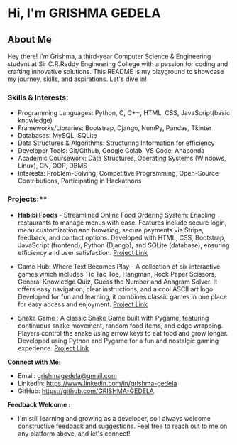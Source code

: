 # Hi, I'm GRISHMA GEDELA

## About Me

Hey there! I'm Grishma, a third-year Computer Science & Engineering student at Sir C.R.Reddy Engineering College with a passion for coding and crafting innovative solutions. This README is my playground to showcase my journey, skills, and aspirations. Let's dive in!

### Skills & Interests:

- Programming Languages: Python, C, C++, HTML, CSS, JavaScript(basic knowledge)
- Frameworks/Libraries: Bootstrap, Django, NumPy, Pandas, Tkinter
- Databases: MySQL, SQLite
- Data Structures & Algorithms: Structuring Information for efficiency
- Developer Tools: Git/Github, Google Colab, VS Code, Anaconda
- Academic Coursework: Data Structures, Operating Systems (Windows, Linux), CN, OOP, DBMS
- Interests: Problem-Solving, Competitive Programming, Open-Source Contributions, Participating in Hackathons

### Projects:**
- **Habibi Foods** - Streamlined Online Food Ordering System: Enabling restaurants to manage menus with ease.
Features include secure login, menu customization and browsing, secure payments via Stripe, feedback, and contact options. Developed with HTML, CSS, Bootstrap, JavaScript (frontend), Python (Django), and SQLite (database), ensuring efficiency and user satisfaction. [Project Link](https://github.com/grishma-gedela/Online-Food-Ordering---Infosys.git)

- Game Hub: Where Text Becomes Play - A collection of six interactive games which includes Tic Tac Toe, Hangman, Rock Paper Scissors, General Knowledge Quiz, Guess the Number and Anagram Solver. It offers easy navigation, clear instructions, and a cool ASCII art logo. Developed for fun and learning, it combines classic games in one place for easy access and enjoyment. [Project Link](https://github.com/GRISHMA-GEDELA/GameHub-Python)

- Snake Game : A classic Snake Game built with Pygame, featuring continuous snake movement, random food items, and edge wrapping. Players control the snake using arrow keys to eat food and grow longer. Developed using Python and Pygame for a fun and nostalgic gaming experience. [Project Link](https://github.com/grishma-gedela/Snake-Game.git)

**Connect with Me:**

- Email: grishmagedela@gmail.com
- LinkedIn: https://www.linkedin.com/in/grishma-gedela
- GitHub: https://github.com/GRISHMA-GEDELA

**Feedback Welcome :**
- I'm still learning and growing as a developer, so I always welcome constructive feedback and suggestions. Feel free to reach out to me on any platform above, and let's connect!

